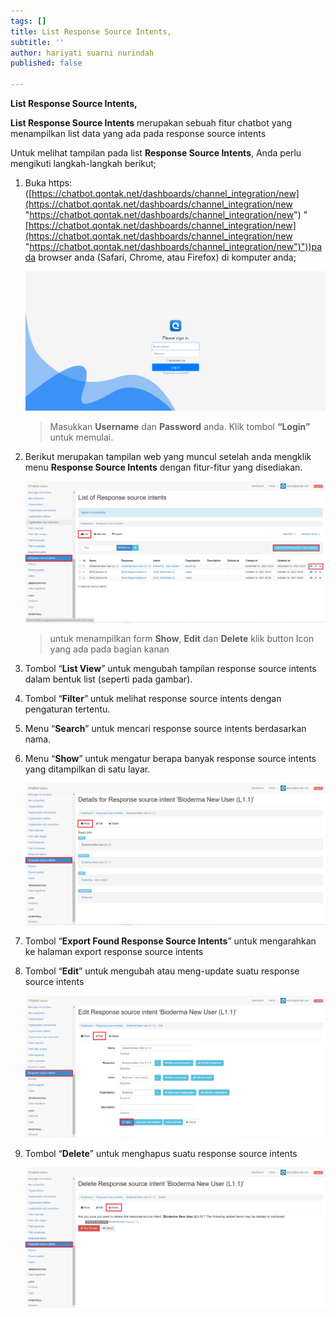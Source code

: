 ```yaml
---
tags: []
title: List Response Source Intents,
subtitle: ''
author: hariyati suarni nurindah
published: false

---
```

**List Response Source Intents,**

**List Response Source Intents** merupakan sebuah fitur chatbot yang menampilkan list data yang ada pada response source intents

Untuk melihat tampilan pada list **Response Source Intents**, Anda perlu mengikuti langkah-langkah berikut;

1. Buka https: ([https://chatbot.qontak.net/dashboards/channel_integration/new](https://chatbot.qontak.net/dashboards/channel_integration/new "https://chatbot.qontak.net/dashboards/channel_integration/new") "[https://chatbot.qontak.net/dashboards/channel_integration/new](https://chatbot.qontak.net/dashboards/channel_integration/new "https://chatbot.qontak.net/dashboards/channel_integration/new")"))pada browser anda (Safari, Chrome, atau Firefox) di komputer anda;

   ![](/uploads/channell.PNG)

   > Masukkan **Username** dan **Password** anda. Klik tombol **“Login”** untuk memulai.
2. Berikut merupakan tampilan web yang muncul setelah anda mengklik menu **Response Source Intents** dengan fitur-fitur yang disediakan.

   ![](/uploads/responsesourceintents1.PNG)

   > untuk menampilkan form **Show**, **Edit** dan **Delete** klik button Icon yang ada pada bagian kanan
3. Tombol “**List View**” untuk mengubah tampilan response source intents dalam bentuk list (seperti pada gambar).
4. Tombol “**Filter**” untuk melihat response source intents dengan pengaturan tertentu.
5. Menu “**Search**” untuk mencari response source intents berdasarkan nama.
6. Menu “**Show**” untuk mengatur berapa banyak response source intents yang ditampilkan di satu layar.

   ![](/uploads/responsesourceintents2-1.PNG)
7. Tombol “**Export Found Response Source Intents**” untuk mengarahkan ke halaman export response source intents
8. Tombol “**Edit**” untuk mengubah atau meng-update suatu response source intents

   ![](/uploads/responsesourceintents3.PNG)
9. Tombol “**Delete**” untuk menghapus suatu response source intents

   ![](/uploads/responsesourceintents4.PNG)